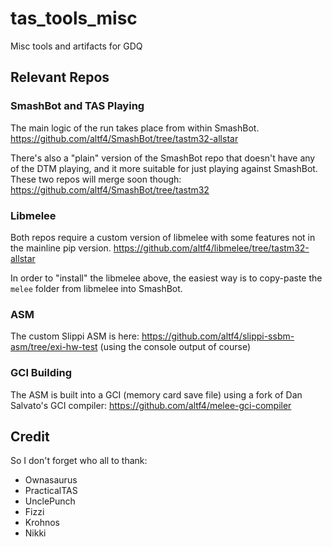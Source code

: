 # tas_tools_misc
Misc tools and artifacts for GDQ

## Relevant Repos

### SmashBot and TAS Playing

The main logic of the run takes place from within SmashBot.
https://github.com/altf4/SmashBot/tree/tastm32-allstar

There's also a "plain" version of the SmashBot repo that doesn't have any of the DTM playing, and it more suitable for just playing against SmashBot. These two repos will merge soon though:
https://github.com/altf4/SmashBot/tree/tastm32

### Libmelee
Both repos require a custom version of libmelee with some features not in the mainline pip version.
https://github.com/altf4/libmelee/tree/tastm32-allstar

In order to "install" the libmelee above, the easiest way is to copy-paste the `melee` folder from libmelee into SmashBot.

### ASM
The custom Slippi ASM is here:
https://github.com/altf4/slippi-ssbm-asm/tree/exi-hw-test
(using the console output of course)

### GCI Building
The ASM is built into a GCI (memory card save file) using a fork of Dan Salvato's GCI compiler:
https://github.com/altf4/melee-gci-compiler


## Credit
So I don't forget who all to thank:
- Ownasaurus
- PracticalTAS
- UnclePunch
- Fizzi
- Krohnos
- Nikki
